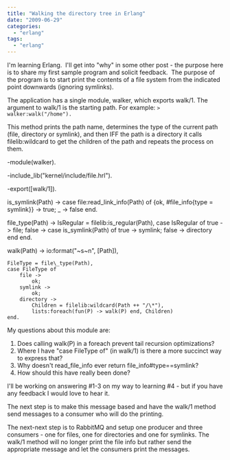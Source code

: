 ```yaml
---
title: "Walking the directory tree in Erlang"
date: "2009-06-29"
categories: 
  - "erlang"
tags: 
  - "erlang"
---
```


I'm learning Erlang.  I'll get into "why" in some other post - the purpose here is to share my first sample program and solicit feedback.  The purpose of the program is to start print the contents of a file system from the indicated point downwards (ignoring symlinks).

The application has a single module, walker, which exports walk/1. The argument to walk/1 is the starting path. For example: `> walker:walk("/home").`

This method prints the path name, determines the type of the current path (file, directory or symlink), and then IFF the path is a directory it calls filelib:wildcard to get the children of the path and repeats the process on them.

\-module(walker).

-include\_lib("kernel/include/file.hrl").

-export(\[walk/1\]).

is\_symlink(Path) ->
	case file:read\_link\_info(Path) of
		{ok, #file\_info{type = symlink}} ->
			true;
		\_ ->
			false
	end.

file\_type(Path) ->
	IsRegular = filelib:is\_regular(Path),
	case IsRegular of
		true ->
			file;
		false ->
			case is\_symlink(Path) of
				true ->
					symlink;
				false ->
					directory
			end
	end.

walk(Path) ->
	io:format("~s~n", \[Path\]),

	FileType = file\_type(Path),
	case FileType of
		file ->
			ok;
		symlink ->
			ok;
		directory ->
			Children = filelib:wildcard(Path ++ "/\*"),
			lists:foreach(fun(P) -> walk(P) end, Children)
	end.

My questions about this module are:

1. Does calling walk(P) in a foreach prevent tail recursion optimizations?
2. Where I have "case FileType of" (in walk/1) is there a more succinct way to express that?
3. Why doesn't read\_file\_info ever return file\_info#type==symlink?
4. How should this have really been done?

I'll be working on answering #1-3 on my way to learning #4 - but if you have any feedback I would love to hear it.

The next step is to make this message based and have the walk/1 method send messages to a consumer who will do the printing.

The next-next step is to RabbitMQ and setup one producer and three consumers - one for files, one for directories and one for symlinks. The walk/1 method will no longer print the file info but rather send the appropriate message and let the consumers print the messages.
